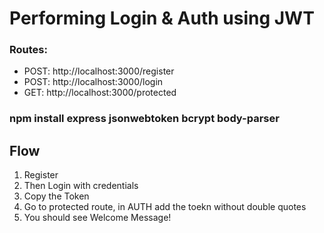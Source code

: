 # Performing Login & Auth using JWT

### Routes:
- POST: http://localhost:3000/register
- POST: http://localhost:3000/login
- GET: http://localhost:3000/protected

### npm install express jsonwebtoken bcrypt body-parser

## Flow
1. Register
2. Then Login with credentials
3. Copy the Token
4. Go to protected route, in AUTH add the toekn without double quotes
5. You should see Welcome Message!